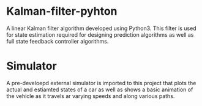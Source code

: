 # Kalman-filter-pyhton
A linear Kalman filter algorithm developed using Python3. This filter is used for state estimation required for designing prediction algorithms as well as full state feedback controller algorithms.

# Simulator
A pre-develoepd external simulator is imported to this project that plots the actual and estiamted states of a car as well as shows a basic animation of the vehicle as it travels ar varying speeds and along various paths.
